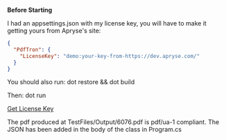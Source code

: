 __Before Starting__

I had an appsettings.json with my license key, you will have to make it getting yours from Apryse's site:

```json
{
  "PdfTron": {
    "LicenseKey": "demo:your-key-from-https://dev.apryse.com/"
  }
}
```

You should also run: 
dot restore && dot build 

Then:
dot run

[Get License Key](https://dev.apryse.com/)

The pdf produced at TestFiles/Output/6076.pdf is pdf/ua-1 compliant. 
The JSON has been added in the body of the class in Program.cs

